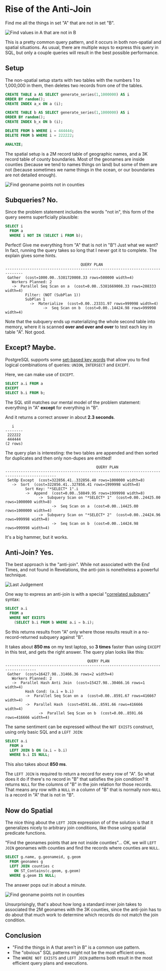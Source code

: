 # Rise of the Anti-Join

Find me all the things in set "A" that are not in set "B". 

![Find values in A that are not in B](tables.png)

This is a pretty common query pattern, and it occurs in both non-spatial and spatial situations. As usual, there are multiple ways to express this query in SQL, but only a couple queries will result in the best possible performance.

## Setup

The non-spatial setup starts with two tables with the numbers 1 to 1,000,000 in them, then deletes two records from one of the tables.

```sql
CREATE TABLE a AS SELECT generate_series(1,1000000) AS i 
ORDER BY random();
CREATE INDEX a_x ON a (i);

CREATE TABLE b AS SELECT generate_series(1,1000000) AS i
ORDER BY random();
CREATE INDEX b_x ON b (i);

DELETE FROM b WHERE i = 444444;
DELETE FROM b WHERE i = 222222;

ANALYZE;
```

The spatial setup is a 2M record table of geographic names, and a 3K record table of county boundaries. Most of the geonames are inside counties (because we tend to names things on land) but some of them are not (because sometimes we name things in the ocean, or our boundaries are not detailed enough).

![Find geoname points not in counties](points.jpg)


## Subqueries? No.

Since the problem statement includes the words "not in", this form of the query seems superficially plausible:

```sql
SELECT i 
  FROM a 
  WHERE i NOT IN (SELECT i FROM b);
```

Perfect! Give me everything from "A" that is not in "B"! Just what we want? In fact, running the query takes so long that I never got it to complete. The explain gives some hints.

```
                                  QUERY PLAN                                  
------------------------------------------------------------------------------
 Gather  (cost=1000.00..5381720008.33 rows=500000 width=4)
   Workers Planned: 2
   ->  Parallel Seq Scan on a  (cost=0.00..5381669008.33 rows=208333 width=4)
         Filter: (NOT (SubPlan 1))
         SubPlan 1
           ->  Materialize  (cost=0.00..23331.97 rows=999998 width=4)
                 ->  Seq Scan on b  (cost=0.00..14424.98 rows=999998 width=4)
```

Note that the subquery ends up materializing the whole second table into memory, where it is scanned **over and over and over** to test each key in table "A". Not good.


## Except? Maybe.

PostgreSQL supports some [set-based key words](https://www.postgresql.org/docs/current/queries-union.html) that allow you to find logical combinations of queries: `UNION`, `INTERSECT` and `EXCEPT`.

Here, we can make use of `EXCEPT`.

```sql
SELECT a.i FROM a
EXCEPT
SELECT b.i FROM b;
```

The SQL still matches our mental model of the problem statement: everything in "A" **except** for everything in "B".

And it returns a correct answer in about **2.3 seconds**.

```
   i    
--------
 222222
 444444
(2 rows)
```

The query plan is interesting: the two tables are appended and then sorted for duplicates and then only non-dupes are emitted!

```
                                         QUERY PLAN                                          
---------------------------------------------------------------------------------------------
 SetOp Except  (cost=322856.41..332856.40 rows=1000000 width=8)
   ->  Sort  (cost=322856.41..327856.41 rows=1999998 width=8)
         Sort Key: "*SELECT* 1".i
         ->  Append  (cost=0.00..58849.95 rows=1999998 width=8)
               ->  Subquery Scan on "*SELECT* 1"  (cost=0.00..24425.00 rows=1000000 width=8)
                     ->  Seq Scan on a  (cost=0.00..14425.00 rows=1000000 width=4)
               ->  Subquery Scan on "*SELECT* 2"  (cost=0.00..24424.96 rows=999998 width=8)
                     ->  Seq Scan on b  (cost=0.00..14424.98 rows=999998 width=4)
```

It's a big hammer, but it works.


## Anti-Join? Yes.

The best approach is the "anti-join". While not associated with the End Times, and not found in Revelations, the anti-join is nonetheless a powerful technique.

![Last Judgement](lastjudgement.jpg)

One way to express an anti-join is with a special "[correlated subquery](https://www.postgresql.org/docs/current/functions-subquery.html)" syntax:

```sql
SELECT a.i 
  FROM a
  WHERE NOT EXISTS
    (SELECT b.i FROM b WHERE a.i = b.i);
```

So this returns results from "A" only where those results result in a no-record-returned subquery against "B".

It takes about **850 ms** on my test laptop, so **3 times** faster than using `EXCEPT` in this test, and gets the right answer. The query plan looks like this:

```
                                     QUERY PLAN                                     
------------------------------------------------------------------------------------
 Gather  (cost=16427.98..31466.36 rows=2 width=4)
   Workers Planned: 2
   ->  Parallel Hash Anti Join  (cost=15427.98..30466.16 rows=1 width=4)
         Hash Cond: (a.i = b.i)
         ->  Parallel Seq Scan on a  (cost=0.00..8591.67 rows=416667 width=4)
         ->  Parallel Hash  (cost=8591.66..8591.66 rows=416666 width=4)
               ->  Parallel Seq Scan on b  (cost=0.00..8591.66 rows=416666 width=4)
```

The same sentiment can be expressed without the `NOT EXISTS` construct, using only basic SQL and a `LEFT JOIN`:

```sql
SELECT a.i
  FROM a
  LEFT JOIN b ON (a.i = b.i)
  WHERE b.i IS NULL;
```

This also takes about **850 ms**. 

The `LEFT JOIN` is required to return a record for every row of "A". So what does it do if there's no record in "B" that satisfies the join condition? It returns `NULL` for the columns of "B" in the join relation for those records. That means any row with a `NULL` in a column of "B" that is normally non-`NULL` is a record in "A" that is not in "B".


## Now do Spatial

The nice thing about the `LEFT JOIN` expression of of the solution is that it generalizes nicely to arbitrary join conditions, like those using spatial predicate functions.

"Find the geonames points that are not inside counties"... OK, we will `LEFT JOIN` geonames with counties and find the records where counties are `NULL`.

```sql
SELECT g.name, g.geonameid, g.geom
  FROM geonames g
  LEFT JOIN counties c
    ON ST_Contains(c.geom, g.geom)
  WHERE g.geom IS NULL;
```

The answer pops out in about a minute.

![Find geoname points not in counties](points-out.jpg)

Unsurprisingly, that's about how long a standard inner join takes to associated the 2M geonames with the 3K counties, since the anti-join has to do about that much work to determine which records do not match the join condition.


## Conclusion

* "Find the things in A that aren't in B" is a common use pattern.
* The "obvious" SQL patterns might not be the most efficient ones.
* The `WHERE NOT EXISTS` and `LEFT JOIN` patterns both result in the most efficient query plans and executions.

